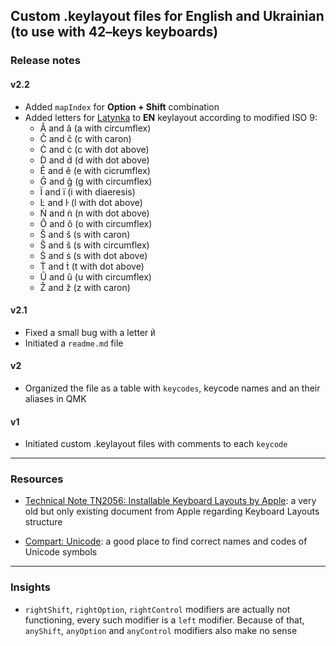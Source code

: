 ## Custom .keylayout files for English and Ukrainian (to use with 42–keys keyboards)

### Release notes

#### v2.2

* Added `mapIndex` for **Option + Shift** combination
* Added letters for [Latynka](https://en.wikipedia.org/wiki/Ukrainian_Latin_alphabet) to **EN** keylayout according to modified ISO 9:
    * Â and â (a with circumflex)
    * Č and č (c with caron)
    * Ċ and ċ (c with dot above)
    * Ḋ and ḋ (d with dot above)
    * Ê and ê (e with cicrumflex)
    * Ĝ and ĝ (g with circumflex)
    * Ї and ї (i with diaeresis)
    * L̇ and l̇ (l with dot above)
    * Ṅ and ṅ (n with dot above)
    * Ô and ô (o with circumflex)
    * Š and š (s with caron)
    * Ŝ and ŝ (s with circumflex)
    * Ṡ and ṡ (s with dot above)
    * Ṫ and ṫ (t with dot above)
    * Û and û (u with circumflex)
    * Ž and ž (z with caron)

#### v2.1

* Fixed a small bug with a letter `Й`
* Initiated a `readme.md` file

#### v2

* Organized the file as a table with `keycodes`, keycode names and an their aliases in QMK

#### v1

* Initiated custom .keylayout files with comments to each `keycode`

----

### Resources

* [Technical Note TN2056: Installable Keyboard Layouts by Apple](https://developer.apple.com/library/archive/technotes/tn2056/_index.html): a very old but only existing document from Apple regarding Keyboard Layouts structure

* [Compart: Unicode](https://www.compart.com/en/unicode/): a good place to find correct names and codes of Unicode symbols

----

### Insights

* `rightShift`, `rightOption`, `rightControl` modifiers are actually not functioning, every such modifier is a `left` modifier. Because of that, `anyShift`, `anyOption` and `anyControl` modifiers also make no sense